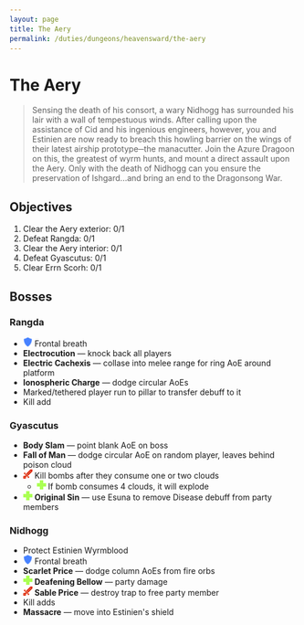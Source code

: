 ```yaml
---
layout: page
title: The Aery
permalink: /duties/dungeons/heavensward/the-aery
---
```


# The Aery

> Sensing the death of his consort, a wary Nidhogg has surrounded his lair with a wall of tempestuous winds. After calling upon the assistance of Cid and his ingenious engineers, however, you and Estinien are now ready to breach this howling barrier on the wings of their latest airship prototype─the manacutter. Join the Azure Dragoon on this, the greatest of wyrm hunts, and mount a direct assault upon the Aery. Only with the death of Nidhogg can you ensure the preservation of Ishgard...and bring an end to the Dragonsong War.

## Objectives

1. Clear the Aery exterior: 0/1
2. Defeat Rangda: 0/1
3. Clear the Aery interior: 0/1
4. Defeat Gyascutus: 0/1
5. Clear Errn Scorh: 0/1

## Bosses

### Rangda

- ![](/assets/icons/role-tank.png) Frontal breath
- **Electrocution** — knock back all players
- **Electric Cachexis** — collase into melee range for ring AoE around platform
- **Ionospheric Charge** — dodge circular AoEs
- Marked/tethered player run to pillar to transfer debuff to it
- Kill add

### Gyascutus

- **Body Slam** — point blank AoE on boss
- **Fall of Man** — dodge circular AoE on random player, leaves behind poison cloud
- ![](/assets/icons/role-dps.png) Kill bombs after they consume one or two clouds
  - ![](/assets/icons/role-healer.png) If bomb consumes 4 clouds, it will explode
- ![](/assets/icons/role-healer.png) **Original Sin** — use Esuna to remove Disease debuff from party members

### Nidhogg

- Protect Estinien Wyrmblood
- ![](/assets/icons/role-tank.png) Frontal breath
- **Scarlet Price** — dodge column AoEs from fire orbs
- ![](/assets/icons/role-healer.png) **Deafening Bellow** — party damage
- ![](/assets/icons/role-dps.png) **Sable Price** — destroy trap to free party member
- Kill adds
- **Massacre** — move into Estinien's shield


